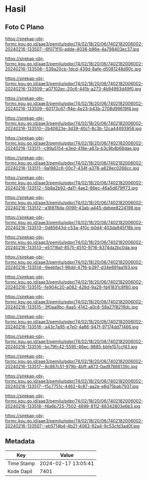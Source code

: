 # Hasil

## Foto C Plano

https://sirekap-obj-formc.kpu.go.id/aae3/pemilu/pdpr/74/02/18/20/06/7402182006002-20240216-133507--6f071f10-adde-4036-b86e-4a798403ec37.jpg

https://sirekap-obj-formc.kpu.go.id/aae3/pemilu/pdpr/74/02/18/20/06/7402182006002-20240216-133508--539a20cb-1dcd-439d-8afe-d5081248d90c.jpg

https://sirekap-obj-formc.kpu.go.id/aae3/pemilu/pdpr/74/02/18/20/06/7402182006002-20240216-133509--a07102ec-20c6-441b-a273-4b94993d49f0.jpg

https://sirekap-obj-formc.kpu.go.id/aae3/pemilu/pdpr/74/02/18/20/06/7402182006002-20240216-133509--60173c67-ff4e-4e23-b43b-2708d99619f4.jpg

https://sirekap-obj-formc.kpu.go.id/aae3/pemilu/pdpr/74/02/18/20/06/7402182006002-20240216-133510--2b40623e-3d39-40c1-8c3b-12ca44493958.jpg

https://sirekap-obj-formc.kpu.go.id/aae3/pemilu/pdpr/74/02/18/20/06/7402182006002-20240216-133511--c99a5154-e3ed-418e-a87a-b3c9b4b68dae.jpg

https://sirekap-obj-formc.kpu.go.id/aae3/pemilu/pdpr/74/02/18/20/06/7402182006002-20240216-133511--9a1982c6-00c7-434f-a378-a829ec0266cc.jpg

https://sirekap-obj-formc.kpu.go.id/aae3/pemilu/pdpr/74/02/18/20/06/7402182006002-20240216-133512--5b8a2b92-da11-4ae2-86ec-46a5d679ff73.jpg

https://sirekap-obj-formc.kpu.go.id/aae3/pemilu/pdpr/74/02/18/20/06/7402182006002-20240216-133512--a18978da-0099-43ab-a445-debee8224198.jpg

https://sirekap-obj-formc.kpu.go.id/aae3/pemilu/pdpr/74/02/18/20/06/7402182006002-20240216-133513--0d85643d-c53a-4f0c-b0d4-403da945f18b.jpg

https://sirekap-obj-formc.kpu.go.id/aae3/pemilu/pdpr/74/02/18/20/06/7402182006002-20240216-133513--e51716a1-8575-4510-9716-8374da2bc0da.jpg

https://sirekap-obj-formc.kpu.go.id/aae3/pemilu/pdpr/74/02/18/20/06/7402182006002-20240216-133514--9eebfac1-96dd-47f6-b397-d34e691aa193.jpg

https://sirekap-obj-formc.kpu.go.id/aae3/pemilu/pdpr/74/02/18/20/06/7402182006002-20240216-133515--fe904c20-a082-428d-9a29-fd41831c8f80.jpg

https://sirekap-obj-formc.kpu.go.id/aae3/pemilu/pdpr/74/02/18/20/06/7402182006002-20240216-133515--3f0aa9bc-8aa5-4142-a0c8-58a27f8219dc.jpg

https://sirekap-obj-formc.kpu.go.id/aae3/pemilu/pdpr/74/02/18/20/06/7402182006002-20240216-133516--a43c7a95-e7e0-4a86-947f-97174dd71466.jpg

https://sirekap-obj-formc.kpu.go.id/aae3/pemilu/pdpr/74/02/18/20/06/7402182006002-20240216-133516--bc79fc42-5595-46ec-9885-bbfe157ccf43.jpg

https://sirekap-obj-formc.kpu.go.id/aae3/pemilu/pdpr/74/02/18/20/06/7402182006002-20240216-133517--8c867c51-979b-4bff-a873-0ad97666139c.jpg

https://sirekap-obj-formc.kpu.go.id/aae3/pemilu/pdpr/74/02/18/20/06/7402182006002-20240216-133517--f5c7751c-4462-4c87-aa2e-e8d75bab7937.jpg

https://sirekap-obj-formc.kpu.go.id/aae3/pemilu/pdpr/74/02/18/20/06/7402182006002-20240216-133518--f4a6b725-7502-4699-8112-88342803e6b3.jpg

https://sirekap-obj-formc.kpu.go.id/aae3/pemilu/pdpr/74/02/18/20/06/7402182006002-20240216-133507--eb5714b4-4b21-4063-92a4-9c53cfd3ad0f.jpg


## Metadata

| Key        | Value               |
| ---------- | ------------------- |
| Time Stamp | 2024-02-17 13:05:41 |
| Kode Dapil | 7401                |



